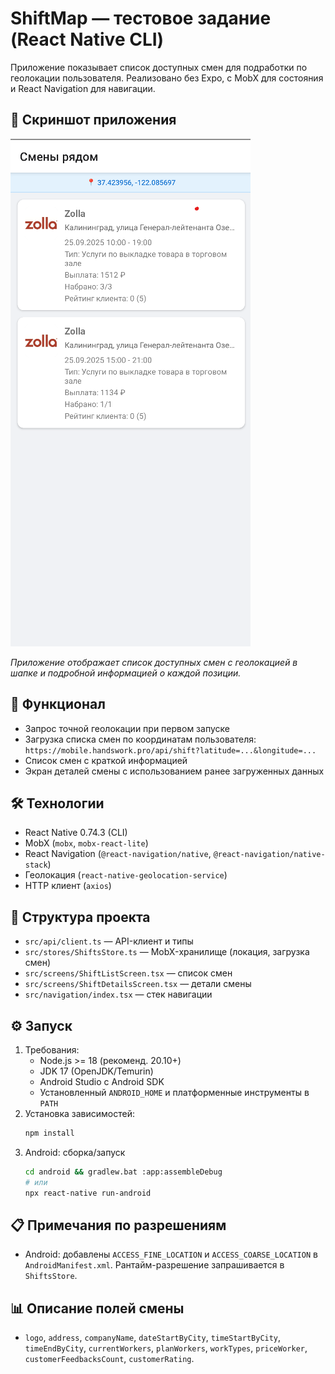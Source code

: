 # ShiftMap — тестовое задание (React Native CLI)

Приложение показывает список доступных смен для подработки по геолокации пользователя. Реализовано без Expo, с MobX для состояния и React Navigation для навигации.

## 📱 Скриншот приложения

![Список смен](https://github.com/DsikriD/shiftMap/raw/main/docs/screenshot.png)

*Приложение отображает список доступных смен с геолокацией в шапке и подробной информацией о каждой позиции.*

## 🚀 Функционал
- Запрос точной геолокации при первом запуске
- Загрузка списка смен по координатам пользователя: `https://mobile.handswork.pro/api/shift?latitude=...&longitude=...`
- Список смен с краткой информацией
- Экран деталей смены с использованием ранее загруженных данных

## 🛠 Технологии
- React Native 0.74.3 (CLI)
- MobX (`mobx`, `mobx-react-lite`)
- React Navigation (`@react-navigation/native`, `@react-navigation/native-stack`)
- Геолокация (`react-native-geolocation-service`)
- HTTP клиент (`axios`)

## 📁 Структура проекта
- `src/api/client.ts` — API-клиент и типы
- `src/stores/ShiftsStore.ts` — MobX-хранилище (локация, загрузка смен)
- `src/screens/ShiftListScreen.tsx` — список смен
- `src/screens/ShiftDetailsScreen.tsx` — детали смены
- `src/navigation/index.tsx` — стек навигации

## ⚙️ Запуск
1) Требования:
   - Node.js >= 18 (рекоменд. 20.10+)
   - JDK 17 (OpenJDK/Temurin)
   - Android Studio с Android SDK
   - Установленный `ANDROID_HOME` и платформенные инструменты в `PATH`
2) Установка зависимостей:
   ```bash
   npm install
   ```
3) Android: сборка/запуск
   ```bash
   cd android && gradlew.bat :app:assembleDebug
   # или
   npx react-native run-android
   ```

## 📋 Примечания по разрешениям
- Android: добавлены `ACCESS_FINE_LOCATION` и `ACCESS_COARSE_LOCATION` в `AndroidManifest.xml`. Рантайм-разрешение запрашивается в `ShiftsStore`.

## 📊 Описание полей смены
- `logo`, `address`, `companyName`, `dateStartByCity`, `timeStartByCity`, `timeEndByCity`, `currentWorkers`, `planWorkers`, `workTypes`, `priceWorker`, `customerFeedbacksCount`, `customerRating`.
